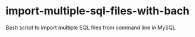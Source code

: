 # import-multiple-sql-files-with-bach
Bash script to import multiple SQL files from command line in MySQL 
